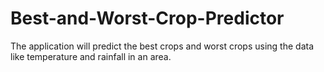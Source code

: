 # Best-and-Worst-Crop-Predictor
The application will predict the best crops and worst crops using the data like temperature and rainfall in an area.
